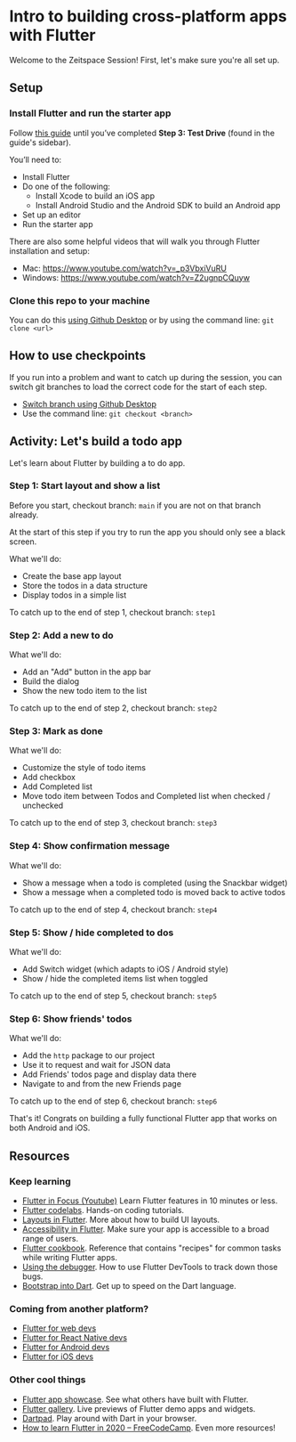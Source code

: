 # Intro to building cross-platform apps with Flutter

Welcome to the Zeitspace Session! First, let's make sure you're all set up.

## Setup

### Install Flutter and run the starter app

Follow [this guide](https://flutter.dev/docs/get-started/install) until you’ve completed **Step 3: Test Drive** (found in the guide's sidebar).

You’ll need to:

- Install Flutter
- Do one of the following:
  - Install Xcode to build an iOS app
  - Install Android Studio and the Android SDK to build an Android app
- Set up an editor
- Run the starter app

There are also some helpful videos that will walk you through Flutter installation and setup:

- Mac: https://www.youtube.com/watch?v=_p3VbxiVuRU
- Windows: https://www.youtube.com/watch?v=Z2ugnpCQuyw

### Clone this repo to your machine

You can do this [using Github Desktop](https://help.github.com/en/desktop/contributing-to-projects/cloning-a-repository-from-github-to-github-desktop) or by using the command line: `git clone <url>`

## How to use checkpoints

If you run into a problem and want to catch up during the session, you can switch git branches to load the correct code for the start of each step.

- [Switch branch using Github Desktop](https://help.github.com/en/desktop/contributing-to-projects/switching-between-branches)
- Use the command line: `git checkout <branch>`

## Activity: Let's build a todo app

Let's learn about Flutter by building a to do app. 

### Step 1: Start layout and show a list

Before you start, checkout branch: `main` if you are not on that branch already.

At the start of this step if you try to run the app you should only see a black screen.

What we'll do:
- Create the base app layout
- Store the todos in a data structure
- Display todos in a simple list

To catch up to the end of step 1, checkout branch: `step1`

### Step 2: Add a new to do

What we'll do:
- Add an "Add" button in the app bar
- Build the dialog
- Show the new todo item to the list

To catch up to the end of step 2, checkout branch: `step2`

### Step 3: Mark as done

What we'll do:
- Customize the style of todo items
- Add checkbox
- Add Completed list
- Move todo item between Todos and Completed list when checked / unchecked

To catch up to the end of step 3, checkout branch: `step3`

### Step 4: Show confirmation message

What we'll do:
- Show a message when a todo is completed (using the Snackbar widget)
- Show a message when a completed todo is moved back to active todos

To catch up to the end of step 4, checkout branch: `step4`

### Step 5: Show / hide completed to dos

What we'll do:
- Add Switch widget (which adapts to iOS / Android style)
- Show / hide the completed items list when toggled

To catch up to the end of step 5, checkout branch: `step5`

### Step 6: Show friends' todos

What we'll do:
- Add the `http` package to our project
- Use it to request and wait for JSON data
- Add Friends' todos page and display data there
- Navigate to and from the new Friends page

To catch up to the end of step 6, checkout branch: `step6`

That's it! Congrats on building a fully functional Flutter app that works on both Android and iOS.

## Resources

### Keep learning

- [Flutter in Focus (Youtube)](https://www.youtube.com/playlist?list=PLjxrf2q8roU2HdJQDjJzOeO6J3FoFLWr2) Learn Flutter features in 10 minutes or less.
- [Flutter codelabs](https://flutter.dev/docs/codelabs). Hands-on coding tutorials.
- [Layouts in Flutter](https://flutter.dev/docs/development/ui/layout). More about how to build UI layouts.
- [Accessibility in Flutter](https://flutter.dev/docs/development/accessibility-and-localization/accessibility). Make sure your app is accessible to a broad range of users.
- [Flutter cookbook](https://flutter.dev/docs/cookbook). Reference that contains "recipes" for common tasks while writing Flutter apps.
- [Using the debugger](https://flutter.dev/docs/development/tools/devtools/debugger). How to use Flutter DevTools to track down those bugs.
- [Bootstrap into Dart](https://flutter.dev/docs/resources/bootstrap-into-dart). Get up to speed on the Dart language.

### Coming from another platform?

- [Flutter for web devs](https://flutter.dev/docs/get-started/flutter-for/web-devs)
- [Flutter for React Native devs](https://flutter.dev/docs/get-started/flutter-for/react-native-devs)
- [Flutter for Android devs](https://flutter.dev/docs/get-started/flutter-for/android-devs)
- [Flutter for iOS devs](https://flutter.dev/docs/get-started/flutter-for/ios-devs)

### Other cool things

- [Flutter app showcase](https://flutter.dev/showcase). See what others have built with Flutter.
- [Flutter gallery](https://gallery.flutter.dev/#/). Live previews of Flutter demo apps and widgets.
- [Dartpad](https://dartpad.dev/). Play around with Dart in your browser.
- [How to learn Flutter in 2020 – FreeCodeCamp](https://www.freecodecamp.org/news/how-to-learn-flutter-in-2020/). Even more resources!
